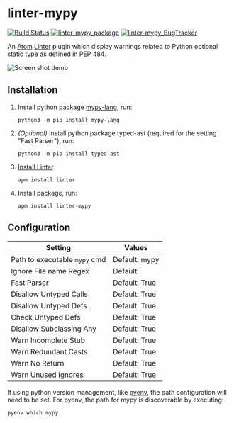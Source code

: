 # linter-mypy

[![Build Status](https://travis-ci.org/elarivie/linter-mypy.svg?branch=master)](https://travis-ci.org/elarivie/linter-mypy)
[![linter-mypy_package](https://img.shields.io/apm/dm/linter-mypy.svg?style=flat-square)][linter-mypy_package]
[![linter-mypy_BugTracker](https://img.shields.io/github/issues/elarivie/linter-mypy/shields.svg)][linter-mypy_BugTracker]

An [Atom][atom] [Linter][linter] plugin which display warnings related to Python optional static type as defined in [PEP 484][spec].

![Screen shot demo](https://github.com/elarivie/linter-mypy/raw/master/doc/ScreenShotDemo.png)

## Installation

1.  Install python package [mypy-lang][mypy], run:

    ```ShellSession
    python3 -m pip install mypy-lang
    ```

2. *(Optional)* Install python package typed-ast (required for the setting "Fast Parser"), run:

	```ShellSession
	python3 -m pip install typed-ast
	```

3.  [Install Linter][install linter].

	```ShellSession
	apm install linter
	```

4.  Install package, run:

    ```ShellSession
    apm install linter-mypy
    ```

## Configuration

| Setting                             | Values         |
| ----------------------------------- | -------------- |
| Path to executable `mypy` cmd       | Default: mypy  |
| Ignore File name Regex              | Default:       |
| Fast Parser                         | Default: True  |
| Disallow Untyped Calls              | Default: True  |
| Disallow Untyped Defs               | Default: True  |
| Check Untyped Defs                  | Default: True  |
| Disallow Subclassing Any            | Default: True  |
| Warn Incomplete Stub                | Default: True  |
| Warn Redundant Casts                | Default: True  |
| Warn No Return                      | Default: True  |
| Warn Unused Ignores                 | Default: True  |

If using python version management, like [pyenv][pyenv], the path configuration will
need to be set.  For pyenv, the path for mypy is discoverable by executing:

```ShellSession
pyenv which mypy
```

[linter]: https://github.com/atom-community/linter
[install linter]: https://github.com/atom-community/linter#installation
[mypy]: https://pypi.python.org/pypi/mypy-lang
[mypy homepage]: http://www.mypy-lang.org/
[pyenv]: https://github.com/yyuu/pyenv
[spec]: https://www.python.org/dev/peps/pep-0484/
[atom]: https://atom.io/
[linter-mypy_repo]: https://github.com/elarivie/linter-mypy
[linter-mypy_package]: https://atom.io/packages/linter-mypy
[linter-mypy_BugTracker]: https://github.com/elarivie/linter-mypy/issues
